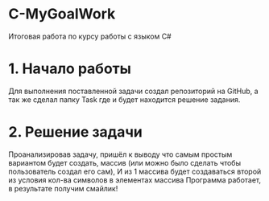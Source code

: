 # C-MyGoalWork
Итоговая работа по курсу работы с языком C#
# 1. Начало работы
Для выполнения поставленной задачи создал репозиторий на GitHub,
 а так же сделал папку Task где и будет находится решение задания.
# 2. Решение задачи
Проанализировав задачу, пришёл к выводу что самым простым вариантом будет создать, массив (или можно было сделать чтобы пользователь создал его сам),
И из 1 массива будет создаваться второй из условия кол-ва символов в элементах массива
Программа работает, в результате получим смайлик!